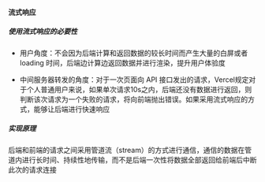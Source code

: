#### 流式响应

##### 使用流式响应的必要性

- 用户角度：不会因为后端计算和返回数据的较长时间而产生大量的白屏或者 loading 时间，后端边计算边返回数据并进行渲染，提升用户体验度

- 中间服务器转发的角度：对于一次页面向 API 接口发出的请求，Vercel规定对于个人普通用户来说，如果单次请求10s之内，后端还没有数据进行返回，则判断该次请求为一个失败的请求，将向前端抛出错误。如果采用流式响应的方式，能够让后端进行快速响应

##### 实现原理

后端和前端的请求之间采用管道流（stream）的方式进行通信，通信的数据在管道内进行长时间、持续性地传输，而不是后端一次性将数据全部返回给前端后中断此次的请求连接
